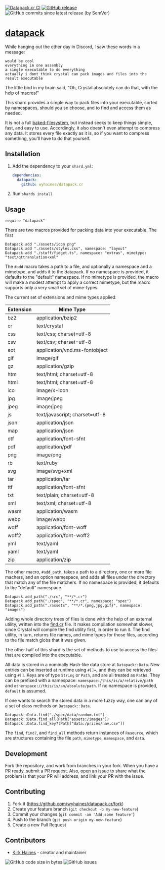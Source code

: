 [![Datapack.cr CI](https://github.com/wyhaines/datapack.cr/actions/workflows/build_docs.yml/badge.svg)](https://github.com/wyhaines/datapack.cr/actions/workflows/build_docs.yml)
[![GitHub release](https://img.shields.io/github/release/wyhaines/datapack.cr.svg?style=for-the-badge)](https://github.com/wyhaines/datapack.cr/releases)
![GitHub commits since latest release (by SemVer)](https://img.shields.io/github/commits-since/wyhaines/datapack.cr/latest?style=for-the-badge)

# [datapack](https://wyhaines.github.io/datapack.cr/)

While hanging out the other day in Discord, I saw these words in a message:

```
would be cool
everything in one assembly
a single executable to do everything
actually i dont think crystal can pack images and files into the result executable
```

The little bird in my brain said, "Oh, Crystal absolutely can do that, with the help of macros!"

This shard provides a simple way to pack files into your executable, sorted by namespaces, should you so choose, and to find and access them as needed.

It is not a full [baked-filesystem](https://github.com/schovi/baked_file_system), but instead seeks to keep things simple, fast, and easy to use. Accordingly, it also doesn't even attempt to compress any data. It stores every file exactly as it is, so if you want to compress something, you'll have to do that yourself.

## Installation

1. Add the dependency to your `shard.yml`:

   ```yaml
   dependencies:
     datapack:
       github: wyhaines/datapack.cr
   ```

2. Run `shards install`

## Usage

```crystal
require "datapack"
```

There are two macros provided for packing data into your executable. The first

```crystal
Datapack.add "./assets/icon.png"
Datapack.add "./assets/styles.css", namespace: "layout"
Datapack.add "./stuff/fidget.ts", namespace: "extras", mimetype: "text/qttranslation+xml"
```

The `#add` macro takes a path to a file, and optionally a namespace and a mimetype, and adds it to the datapack. If no namespace is provided, it defaults to the "default" namespace. If no mimetype is provided, the macro will make a modest attempt to apply a correct mimetype, but the macro supports only a very small set of mime-types.

The current set of extensions and mime types applied:

| Extension |            Mime Type            |
|-----------|---------------------------------|
|    bz2    | application/bzip2               |
|    cr     | text/crystal                    |
|    css    | text/css; charset=utf-8         |
|    csv    | text/csv; charset=utf-8         |
|    eot    | application/vnd.ms-fontobject   |
|    gif    | image/gif                       |
|    gz     | application/gzip                |
|    htm    | text/html; charset=utf-8        |
|    html   | text/html; charset=utf-8        |
|    ico    | image/x-icon                    |
|    jpg    | image/jpeg                      |
|    jpeg   | image/jpeg                      |
|    js     | text/javascript; charset=utf-8  |
|    json   | application/json                |
|    map    | application/json                |
|    otf    | application/font-sfnt           |
|    pdf    | application/pdf                 |
|    png    | image/png                       |
|    rb     | text/ruby                       |
|    svg    | image/svg+xml                   |
|    tar    | application/tar                 |
|    ttf    | application/font-sfnt           |
|    txt    | text/plain; charset=utf-8       |
|    xml    | text/xml; charset=utf-8         |
|    wasm   | application/wasm                |
|    webp   | image/webp                      |
|    woff   | application/font-woff           |
|    woff2  | application/font-woff2          |
|    yml    | text/yaml                       |
|    yaml   | text/yaml                       |
|    zip    | application/zip                 |

The other macro, `#add_path`, takes a path to a directory, one or more file machers, and an option namespace, and adds all files under the directory that match any of the file matchers. If no namespace is provided, it defaults to the "default" namespace.

```crystal
Datapack.add_path("./src", "**/*.cr")
Datapack.add_path("./spec", "**/*.cr", namespace: "spec")
Datapack.add_path("./assets", "**/*.{png,jpg,gif}", namespace: "images")
```

Adding whole directory trees of files is done with the help of an external utility, written into the [find.cr](https://github.com/wyhaines/datapack.cr/blob/master/src/find.cr) file. It makes compilation somewhat slower, since Crystal will compile the find utility first, in order to run it. The find utility, in turn, returns file names, and mime types for those files, according to the file match globs that it was given.

The other half of this shard is the set of methods to use to access the files that are compiled into the executable.

All data is stored in a nominally Hash-like data store at `Datapack::Data`. New entries can be inserted at runtime using `#[]=`, and they can be retrieved using `#[]`. Keys are of type `String` or `Path`, and are all treated as `Path`s. They can be prefixed with a namespace: `namespace:/this/is/a/relative/path` and `otherspace://this/is/an/absolute/path`. If no namespace is provided, `default` is assumed.

If one wants to search the stored data in a more fuzzy way, one can any of a set of class methods on `Datapack::Data`.

```crystal
Datapack::Data.find("./spec/data/random.txt")
Datapack::Data.find_all(Path["assets:/images"])
Datapack::Data.find_key?(Path["data:/prices/nav.csv"])
```

The `find`, `find?`, and `find_all` methods return instances of `Resource`, which are structures containing the file `path`, `mimetype`, `namespace`, and `data`.

## Development

Fork the repository, and work from branches in your fork. When you have a PR ready, submit a PR request. Also, [open an issue](https://github.com/wyhaines/datapack.cr/issues/new/choose) to share what the problem is that your PR will address, and link your PR with the issue.

## Contributing

1. Fork it (<https://github.com/wyhaines/datapack.cr/fork>)
2. Create your feature branch (`git checkout -b my-new-feature`)
3. Commit your changes (`git commit -am 'Add some feature'`)
4. Push to the branch (`git push origin my-new-feature`)
5. Create a new Pull Request

## Contributors

- [Kirk Haines](https://github.com/wyhaines) - creator and maintainer

![GitHub code size in bytes](https://img.shields.io/github/languages/code-size/wyhaines/datapack.cr?style=for-the-badge)
![GitHub issues](https://img.shields.io/github/issues/wyhaines/datapack.cr?style=for-the-badge)
